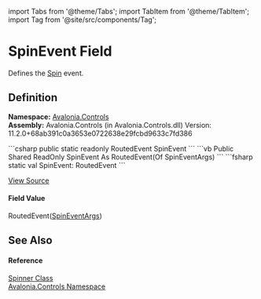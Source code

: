 import Tabs from '@theme/Tabs'; 
import TabItem from '@theme/TabItem'; 
import Tag from '@site/src/components/Tag'; 

# SpinEvent Field


Defines the <a href="E_Avalonia_Controls_Spinner_Spin">Spin</a> event.



## Definition
**Namespace:** <a href="N_Avalonia_Controls">Avalonia.Controls</a>  
**Assembly:** Avalonia.Controls (in Avalonia.Controls.dll) Version: 11.2.0+68ab391c0a3653e0722638e29fcbd9633c7fd386

<Tabs groupId="api-code-preview">
<TabItem value="csharp" label="C#">
```csharp
public static readonly RoutedEvent<SpinEventArgs> SpinEvent
```
</TabItem>
<TabItem value="vb" label="VB">
```vb
Public Shared ReadOnly SpinEvent As RoutedEvent(Of SpinEventArgs)
```
</TabItem>
<TabItem value="fsharp" label="F#">
```fsharp
static val SpinEvent: RoutedEvent<SpinEventArgs>
```
</TabItem>
</Tabs>



<a href="https://github.com/AvaloniaUI/Avalonia/tree/master/srcAvalonia.Controls/Spinner.cs" title="View the source code">View Source</a>



#### Field Value
RoutedEvent(<a href="T_Avalonia_Controls_SpinEventArgs">SpinEventArgs</a>)

## See Also


#### Reference
<a href="T_Avalonia_Controls_Spinner">Spinner Class</a>  
<a href="N_Avalonia_Controls">Avalonia.Controls Namespace</a>  
